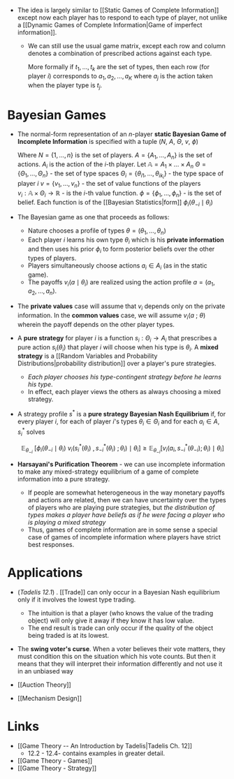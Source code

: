 * The idea is largely similar to [[Static Games of Complete Information]] except now each player has to respond to each type of player, not unlike a [[Dynamic Games of Complete Information|Game of imperfect information]].
	* We can still use the usual game matrix, except each row and column denotes a combination of prescribed actions against each type. 
	  
	  More formally if $t_1,\dots,t_k$ are the set of types, then each row (for player $i$) corresponds to $a_1, a_2,\dots, a_K$ where $a_j$ is the action taken when the player type is $t_j$.

# Bayesian Games 
* The normal-form representation of an $n$-player **static Bayesian Game of Incomplete Information** is specified with a tuple $(N, \ A, \ \Theta, \ v, \ \phi )$
  
  Where
  $N=\{1,\dots, n\}$ is the set of players. 
  $A=\{A_1,\dots,A_n\}$ is the set of actions. $A_i$ is the action of the $i$-th player. Let
  $\mathbb{A}=A_1\times \dots \times A_n$ 
  $\Theta=\{\Theta_1,\dots,\Theta_n\}$ - the set of type spaces 
  $\Theta_i=\{\theta_{i1},\dots,\theta_{ik_i}\}$ - the type space of player $i$ 
  $v=\{v_1,\dots, v_n\}$ - the set of value functions of the players  
  $v_i : \mathbb{A} \times \Theta_i \to \mathbb{R}$ - is the $i$-th value function. 
  $\phi=\{\phi_1,\dots,\phi_n\}$ - is the set of belief. Each function is of the [[Bayesian Statistics|form]] $\phi_i(\theta_{-i}\mid\theta_i)$ 


* The Bayesian game as one that proceeds as follows:
	* Nature chooses a profile of types $\theta=(\theta_1,\dots,\theta_n)$
	* Each player $i$ learns his own type $\theta_i$ which is his **private information** and then uses his prior $\phi_i$ to form posterior beliefs over the other types of players. 
	* Players simultaneously choose actions $a_i\in A_i$ (as in the static game).
	* The payoffs $v_i(a \mid \theta_i)$ are realized using the action profile $a=(a_1,a_2,\dots, a_n)$. 

* The **private values** case will assume that $v_i$ depends only on the private information. In the **common values** case, we will assume $v_i (a \ ;  \ \theta)$ wherein the payoff depends on the other player types.

* A **pure strategy** for player $i$ is a function $s_i:\Theta_i \to A_i$ that prescribes a pure action $s_i(\theta_i)$ that player $i$ will choose when his type is $\theta_i$. A **mixed strategy** is a [[Random Variables and Probability Distributions|probability distribution]] over a player's pure strategies. 
	* *Each player chooses his type-contingent strategy before he learns his type*.
	* In effect, each player views the others as always choosing a mixed strategy. 

* A strategy profile $s^\ast$ is a **pure strategy Bayesian Nash Equilibrium** if, for every player $i$, for each of player $i$'s types $\theta_i\in \Theta_i$ and for each $a_i\in A$, $s_i^\ast$ solves 
  
  $$
 \mathbb{E}_{\theta_{-i}} \ \bigg[ \phi_i (\theta_{-i}\mid \theta_i) \   v_i(s_i^\ast (\theta_i )  \ , s_{-i}^\ast (\theta_i) \ ; \theta_i) \mid \theta_i \bigg] \ge \mathbb{E}_{\theta_{-i}} \bigg[v_i(a_i,s_{-i}^\ast (\theta_{-i}); \theta_i) \mid \theta_i\bigg] 
  $$

* **Harsayani's Purification Theorem** - we can use incomplete information to make any mixed-strategy equilibrium of a game of complete information into a pure strategy. 
	* If people are somewhat heterogeneous in the way monetary payoffs and actions are related, then we can have uncertainty over the types of players who are playing pure strategies, but *the distribution of types makes a player have beliefs as if he were facing a player who is playing a mixed strategy*
	* Thus, games of complete information are in some sense a special case of games of incomplete information where players have strict best responses. 
# Applications 
* (*Tadelis 12.1*) . [[Trade]] can only occur in a Bayesian Nash equilibrium only if it involves the lowest type trading.
	* The intuition is that a player (who knows the value of the trading object) will only give it away if they know it has low value.  
	* The end result is trade can only occur if the quality of the object being traded is at its lowest. 

* The **swing voter's curse**. When a voter believes their vote matters, they must condition this on the situation which his vote counts. But then it means that they will interpret their information differently and not use it in an unbiased way

* [[Auction Theory]]
* [[Mechanism Design]]

# Links
* [[Game Theory -- An Introduction by Tadelis|Tadelis Ch. 12]]
	* 12.2  - 12.4- contains examples in greater detail. 
* [[Game Theory - Games]]
* [[Game Theory - Strategy]]